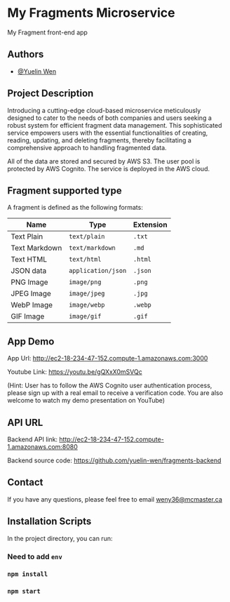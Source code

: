 # My Fragments Microservice

My Fragment front-end app

## Authors

- [@Yuelin Wen](https://www.github.com/yuelin-wen)

## Project Description

Introducing a cutting-edge cloud-based microservice meticulously designed to cater to the needs of both companies and users seeking a robust system for efficient fragment data management. This sophisticated service empowers users with the essential functionalities of creating, reading, updating, and deleting fragments, thereby facilitating a comprehensive approach to handling fragmented data.

All of the data are stored and secured by AWS S3. The user pool is protected by AWS Cognito. The service is deployed in the AWS cloud.

## Fragment supported type

A fragment is defined as the following formats:

| Name          | Type                | Extension |
| ------------- | ------------------- | --------- |
| Text Plain    | `text/plain`        | `.txt`    |
| Text Markdown | `text/markdown`     | `.md`     |
| Text HTML     | `text/html`         | `.html`   |
| JSON data     | `application/json`  | `.json`   |
| PNG Image     | `image/png`         | `.png`    |
| JPEG Image    | `image/jpeg`        | `.jpg`    |
| WebP Image    | `image/webp`        | `.webp`   |
| GIF Image     | `image/gif`         | `.gif`    |

## App Demo

App Url: http://ec2-18-234-47-152.compute-1.amazonaws.com:3000

Youtube Link: https://youtu.be/gQXxX0mSVQc

(Hint: User has to follow the AWS Cognito user authentication process, please sign up with a real email to receive a verification code. You are also welcome to watch my demo presentation on YouTube)

## API URL
 
Backend API link: http://ec2-18-234-47-152.compute-1.amazonaws.com:8080

Backend source code: https://github.com/yuelin-wen/fragments-backend

## Contact

If you have any questions, please feel free to email weny36@mcmaster.ca

## Installation Scripts

In the project directory, you can run:

### Need to add `env`

### `npm install`

### `npm start`




